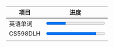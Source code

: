 
| 项目       | 进度                                                     |
| -------- | ------------------------------------------------------ |
| 英语单词     | <span><progress max=6546 value=2169></progress></span> |
| CS598DLH | <span><progress max=100 value=85></progress></span>    |
|          |                                                        |
